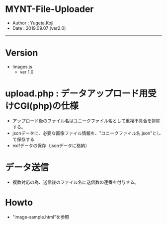 MYNT-File-Uploader
==
- Author : Yugeta.Koji
- Date   : 2019.09.07 (ver2.0)
---

# Version
- Images.js
  * ver 1.0


# upload.php : データアップロード用受けCGI(php)の仕様
- アップロード後のファイル名はユニークファイル名として重複不具合を排除する。
- jsonデータに、必要な画像ファイル情報を、"ユニークファイル名.json"として保存する
- exifデータの保存（jsonデータに格納）


# データ送信
- 複数対応の為、送信後のファイル名に送信数の連番を付与する。


# Howto
- "image-sample.html"を参照

